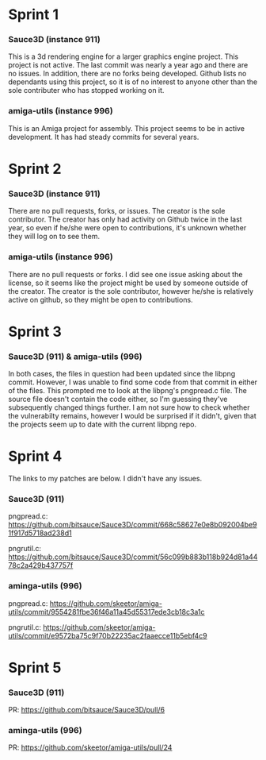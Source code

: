 # Sprint 1

### Sauce3D (instance 911)
This is a 3d rendering engine for a larger graphics engine project.
This project is not active. The last commit was nearly a year ago and there are no issues. In addition, there are no forks being developed. 
Github lists no dependants using this project, so it is of no interest to anyone other than the sole contributer who has stopped working on it.

### amiga-utils (instance 996)
This is an Amiga project for assembly.
This project seems to be in active development. It has had steady commits for several years.

# Sprint 2

### Sauce3D (instance 911)

There are no pull requests, forks, or issues. The creator is the sole contributor. The creator has only had activity on Github twice in the last year, so even if he/she were open to contributions, it's unknown whether they will log on to see them.

### amiga-utils (instance 996)

There are no pull requests or forks. I did see one issue asking about the license, so it seems like the project might be used by someone outside of the creator. The creator is the sole contributor, however he/she is relatively active on github, so they might be open to contributions. 

# Sprint 3

### Sauce3D (911) & amiga-utils (996)

In both cases, the files in question had been updated since the libpng commit. However, I was unable to find some code from that commit in either of the files. This prompted me to look at the libpng's pngpread.c file. The source file doesn't contain the code either, so I'm guessing they've subsequently changed things further. I am not sure how to check whether the vulnerabilty remains, however I would be surprised if it didn't, given that the projects seem up to date with the current libpng repo.

# Sprint 4

The links to my patches are below. I didn't have any issues.

### Sauce3D (911)

pngpread.c: https://github.com/bitsauce/Sauce3D/commit/668c58627e0e8b092004be91f917d5718ad238d1

pngrutil.c: https://github.com/bitsauce/Sauce3D/commit/56c099b883b118b924d81a4478c2a429b437757f

### aminga-utils (996)

pngpread.c: https://github.com/skeetor/amiga-utils/commit/9554281fbe36f46a11a45d55317ede3cb18c3a1c

pngrutil.c: https://github.com/skeetor/amiga-utils/commit/e9572ba75c9f70b22235ac2faaecce11b5ebf4c9

# Sprint 5

### Sauce3D (911)

PR: https://github.com/bitsauce/Sauce3D/pull/6

### aminga-utils (996)

PR: https://github.com/skeetor/amiga-utils/pull/24


